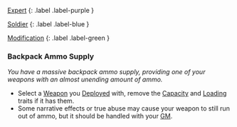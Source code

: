 
[Expert](Game/Expert-List)
{: .label .label-purple }

[Soldier](Game/Soldier)
{: .label .label-blue }

[Modification](Game/Modification-List)
{: .label .label-green }
### Backpack Ammo Supply
*You have a massive backpack ammo supply, providing one of your weapons with an almost unending amount of ammo.*
* Select a [Weapon](Core/Weapons) you [Deployed](Deployment) with, remove the [Capacity](Game/Core/Blocks/Capacity) and [Loading](Game/Core/Blocks/Loading) traits if it has them. 
* Some narrative effects or true abuse may cause your weapon to still run out of ammo, but it should be handled with your [GM](Core/How-To-Play#GM).

